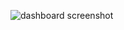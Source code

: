 ![dashboard screenshot](https://github.com/user-attachments/assets/8242cc71-d9d1-48f8-9fc9-8fe27abebf25)
